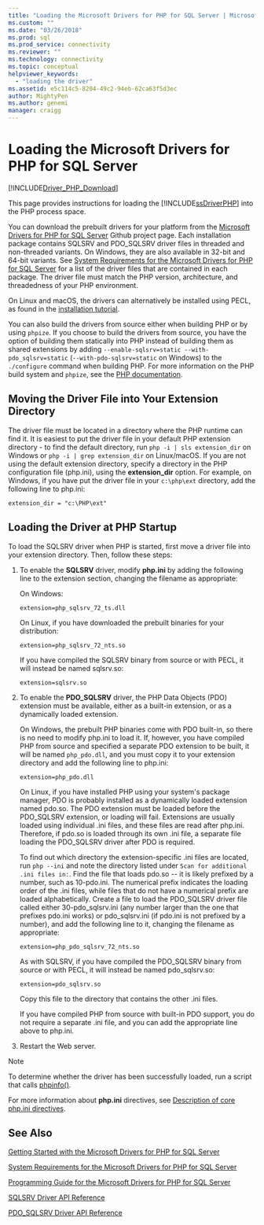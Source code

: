 ```yaml
---
title: "Loading the Microsoft Drivers for PHP for SQL Server | Microsoft Docs"
ms.custom: ""
ms.date: "03/26/2018"
ms.prod: sql
ms.prod_service: connectivity
ms.reviewer: ""
ms.technology: connectivity
ms.topic: conceptual
helpviewer_keywords: 
  - "loading the driver"
ms.assetid: e5c114c5-8204-49c2-94eb-62ca63f5d3ec
author: MightyPen
ms.author: genemi
manager: craigg
---
```


# Loading the Microsoft Drivers for PHP for SQL Server
[!INCLUDE[Driver_PHP_Download](../../includes/driver_php_download.md)]

This page provides instructions for loading the [!INCLUDE[ssDriverPHP](../../includes/ssdriverphp_md.md)] into the PHP process space.  
  
You can download the prebuilt drivers for your platform from the [Microsoft Drivers for PHP for SQL Server](https://github.com/Microsoft/msphpsql/releases) Github project page. Each installation package contains SQLSRV and PDO_SQLSRV driver files in threaded and non-threaded variants. On Windows, they are also available in 32-bit and 64-bit variants. See [System Requirements for the Microsoft Drivers for PHP for SQL Server](../../connect/php/system-requirements-for-the-php-sql-driver.md) for a list of the driver files that are contained in each package. The driver file must match the PHP version, architecture, and threadedness of your PHP environment.

On Linux and macOS, the drivers can alternatively be installed using PECL, as found in the [installation tutorial](../../connect/php/installation-tutorial-linux-mac.md).

You can also build the drivers from source either when building PHP or by using `phpize`. If you choose to build the drivers from source, you have the option of building them statically into PHP instead of building them as shared extensions by adding `--enable-sqlsrv=static --with-pdo_sqlsrv=static` (`--with-pdo-sqlsrv=static` on Windows) to the `./configure` command when building PHP. For more information on the PHP build system and `phpize`, see the [PHP documentation](http://php.net/manual/install.php).
  
## Moving the Driver File into Your Extension Directory  
The driver file must be located in a directory where the PHP runtime can find it. It is easiest to put the driver file in your default PHP extension directory - to find the default directory, run `php -i | sls extension_dir` on Windows or `php -i | grep extension_dir` on Linux/macOS. If you are not using the default extension directory, specify a directory in the PHP configuration file (php.ini), using the **extension_dir** option. For example, on Windows, if you have put the driver file in your `c:\php\ext` directory, add the following line to php.ini:
  
```  
extension_dir = "c:\PHP\ext"  
```

## Loading the Driver at PHP Startup  
To load the SQLSRV driver when PHP is started, first move a driver file into your extension directory. Then, follow these steps:  
  
1.  To enable the **SQLSRV** driver, modify **php.ini** by adding the following line to the extension section, changing the filename as appropriate:  
  
    On Windows: 
    ```  
    extension=php_sqlsrv_72_ts.dll  
    ```  
    On Linux, if you have downloaded the prebuilt binaries for your distribution: 
    ```  
    extension=php_sqlsrv_72_nts.so  
    ```
    If you have compiled the SQLSRV binary from source or with PECL, it will instead be named sqlsrv.so:
    ```
    extension=sqlsrv.so
    ```
  
2.  To enable the **PDO_SQLSRV** driver, the PHP Data Objects (PDO) extension must be available, either as a built-in extension, or as a dynamically loaded extension.

    On Windows, the prebuilt PHP binaries come with PDO built-in, so there is no need to modify php.ini to load it. If, however, you have compiled PHP from source and specified a separate PDO extension to be built, it will be named `php_pdo.dll`, and you must copy it to your extension directory and add the following line to php.ini:  
    ```
    extension=php_pdo.dll  
    ```
    On Linux, if you have installed PHP using your system's package manager, PDO is probably installed as a dynamically loaded extension named pdo.so. The PDO extension must be loaded before the PDO_SQLSRV extension, or loading will fail. Extensions are usually loaded using individual .ini files, and these files are read after php.ini. Therefore, if pdo.so is loaded through its own .ini file, a separate file loading the PDO_SQLSRV driver after PDO is required. 

    To find out which directory the extension-specific .ini files are located, run `php --ini` and note the directory listed under `Scan for additional .ini files in:`. Find the file that loads pdo.so -- it is likely prefixed by a number, such as 10-pdo.ini. The numerical prefix indicates the loading order of the .ini files, while files that do not have a numerical prefix are loaded alphabetically. Create a file to load the PDO_SQLSRV driver file called either 30-pdo_sqlsrv.ini (any number larger than the one that prefixes pdo.ini works) or pdo_sqlsrv.ini (if pdo.ini is not prefixed by a number), and add the following line to it, changing the filename as appropriate:  
    ```
    extension=php_pdo_sqlsrv_72_nts.so
    ```
    As with SQLSRV, if you have compiled the PDO_SQLSRV binary from source or with PECL, it will instead be named pdo_sqlsrv.so:
    ```
    extension=pdo_sqlsrv.so
    ```
    Copy this file to the directory that contains the other .ini files. 

    If you have compiled PHP from source with built-in PDO support, you do not require a separate .ini file, and you can add the appropriate line above to php.ini.
  
3.  Restart the Web server.  
  
> [!NOTE]  
> To determine whether the driver has been successfully loaded, run a script that calls [phpinfo()](https://php.net/manual/en/function.phpinfo.php).  
  
For more information about **php.ini** directives, see [Description of core php.ini directives](https://php.net/manual/en/ini.core.php).  
  
## See Also  
[Getting Started with the Microsoft Drivers for PHP for SQL Server](../../connect/php/getting-started-with-the-php-sql-driver.md)

[System Requirements for the Microsoft Drivers for PHP for SQL Server](../../connect/php/system-requirements-for-the-php-sql-driver.md)

[Programming Guide for the Microsoft Drivers for PHP for SQL Server](../../connect/php/programming-guide-for-php-sql-driver.md)

[SQLSRV Driver API Reference](../../connect/php/sqlsrv-driver-api-reference.md)

[PDO_SQLSRV Driver API Reference](../../connect/php/pdo-sqlsrv-driver-reference.md)  
  
